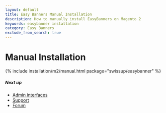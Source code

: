 ```yaml
---
layout: default
title: Easy Banners Manual Installation
description: How to manually install EasyBanners on Magento 2
keywords: easybanner installation
category: Easy Banners
exclude_from_search: true
---
```


# Manual Installation

{% include installation/m2/manual.html package="swissup/easybanner" %}

##### Next up

 -  [Admin interfaces](/m2/extensions/easybanners/interfaces/)
 -  [Support](https://swissuplabs.com/contacts/)
 -  [Forum](https://swissuplabs.com/magento-forum/)
